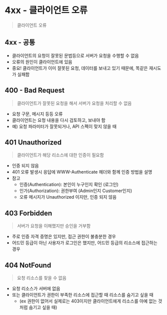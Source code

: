 # 4xx - 클라이언트 오류
> 클라이언트 오류 

## 4xx - 공통
* 클라이언트의 요청이 잘못된 문법등으로 서버가 요청을 수행할 수 없음
* 오류의 원인이 클라이언트에 있음
* 중요! 클라이언트가 이미 잘못된 요청, 데이터를 보내고 있기 때문에, 똑같은 재시도가 실패함

## 400 - Bad Request
> 클라이언트가 잘못된 요청을 해서 서버가 요청을 처리할 수 없음 

* 요청 구문, 메시지 등등 오류
* 클라이언트는 요청 내용을 다시 검토하고, 보내야 함
* 예) 요청 파라미터가 잘못되거나, API 스펙이 맞지 않을 때

## 401 Unauthorized
> 클라이언트가 해당 리소스에 대한 인증이 필요함 

* 인증 되지 않음
* 401 오류 발생시 응답에 WWW-Authenticate 헤더와 함께 인증 방법을 설명
* 참고
  * 인증(Authentication): 본인이 누구인지 확인 (로그인)
  * 인가(Authorization): 권한부여 (Admin인지 Customer인지)
  * 오류 메시지가 Unauthorized 이지만, 인증 되지 않음

## 403 Forbidden
> 서버가 요청을 이해했지만 승인을 거부함

* 주로 인증 자격 증명은 있지만, 접근 권한이 불충분한 경우
* 어드민 등급이 아닌 사용자가 로그인은 했지만, 어드민 등급의 리소스에 접근하는 경우

## 404 NotFound
> 요청 리소스를 찾을 수 없음

* 요청 리소스가 서버에 없음
* 또는 클라이언트가 권한이 부족한 리소스에 접근할 때 리소스를 숨기고 싶을 때 
  * (ex 권한이 없어서 실제로는 403이지만 클라이언트에게 리소스를 아예 없는 것 처럼 숨기고 싶을 때)

